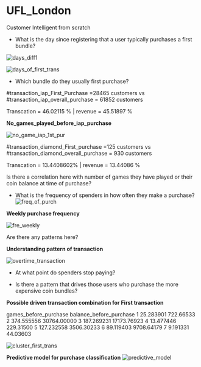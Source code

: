 # UFL_London
Customer Intelligent from scratch

- What is the day since registering that a user typically purchases a first bundle?

![days_diff1](https://user-images.githubusercontent.com/5808185/35792832-0c91757e-0a75-11e8-8226-01e4f28fc0d5.PNG)


![days_of_first_trans](https://user-images.githubusercontent.com/5808185/35792774-c0e56dec-0a74-11e8-9861-282d4c0c9e74.PNG)

- Which bundle do they usually first purchase? 

#transaction_iap_First_Purchase =28465 customers vs #transaction_iap_overall_purchase = 61852 customers 

Transcation = 46.02115 % | revenue = 45.51897 % 

**No_games_played_before_iap_purchase**

![no_game_iap_1st_pur](https://user-images.githubusercontent.com/5808185/35796671-4c5084bc-0a83-11e8-9b6d-d60ce87f7431.PNG)

#transaction_diamond_First_purchase =125 customers vs #transaction_diamond_overall_purchase = 930 customers

Transcation = 13.4408602% | revenue = 13.44086 % 

Is there a correlation here with number of games they have played or their coin balance at   time of purchase?

- What is the frequency of spenders in how often they make a purchase? 
![freq_of_purch](https://user-images.githubusercontent.com/5808185/35794316-46e1aaf4-0a7b-11e8-88e4-08f012fd53a0.PNG)

**Weekly purchase frequency**

![fre_weekly](https://user-images.githubusercontent.com/5808185/35795776-424b7d4e-0a80-11e8-9346-e1922c5f2076.PNG)

Are there any patterns here?

**Understanding pattern of transaction**

![overtime_transaction](https://user-images.githubusercontent.com/5808185/35801927-2711b5e8-0a94-11e8-9d26-363e61920b46.PNG)

- At what point do spenders stop paying?

- Is there a pattern that drives those users who purchase the more expensive coin bundles?

**Possible driven transaction combination for First transaction**

  games_before_purchase balance_before_purchase
1             25.283901               722.66533
2            374.555556             30764.00000
3            187.269231             17173.76923
4             13.477446               229.31500
5            127.232558              3506.30233
6             89.119403              9708.64179
7              9.191331                44.03603

![cluster_first_trans](https://user-images.githubusercontent.com/5808185/35801524-b5dd71f6-0a92-11e8-8a3f-0405e04f8fc0.png)

**Predictive model for purchase classification**
![predictive_model](https://user-images.githubusercontent.com/5808185/35802761-5afb1f40-0a97-11e8-8ab4-6f3a299f4ea1.PNG)
